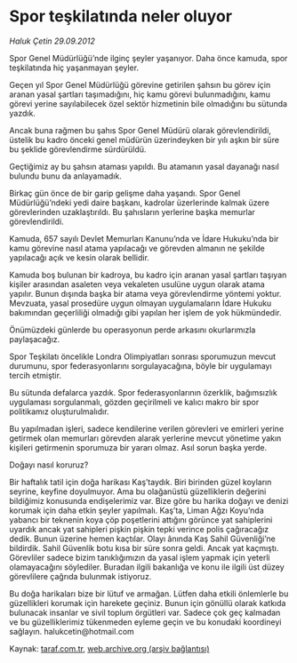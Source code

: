 # Spor teşkilatında neler oluyor  

*Haluk Çetin 29.09.2012*

<div class="yazi"><p>Spor Genel Müdürlüğü’nde ilginç şeyler yaşanıyor. Daha önce kamuda, spor teşkilatında hiç yaşanmayan şeyler. </p>
<p>Geçen yıl Spor Genel Müdürlüğü görevine getirilen şahsın bu görev için aranan yasal şartları taşımadığını, hiç kamu görevi bulunmadığını, kamu görevi yerine sayılabilecek özel sektör hizmetinin bile olmadığını bu sütunda yazdık. </p>
<p>Ancak buna rağmen bu şahıs Spor Genel Müdürü olarak görevlendirildi, üstelik bu kadro önceki genel müdürün üzerindeyken bir yılı aşkın bir süre bu şeklide görevlendirme sürdürüldü. </p>
<p>Geçtiğimiz ay bu şahsın ataması yapıldı. Bu atamanın yasal dayanağı nasıl bulundu bunu da anlayamadık. </p>
<p>Birkaç gün önce de bir garip gelişme daha yaşandı. Spor Genel Müdürlüğü’ndeki yedi daire başkanı, kadrolar üzerlerinde kalmak üzere görevlerinden uzaklaştırıldı. Bu şahısların yerlerine başka memurlar görevlendirildi. </p>
<p>Kamuda, 657 sayılı Devlet Memurları Kanunu’nda ve İdare Hukuku’nda bir kamu görevine nasıl atama yapılacağı ve görevden almanın ne şekilde yapılacağı açık ve kesin olarak bellidir. </p>
<p>Kamuda boş bulunan bir kadroya, bu kadro için aranan yasal şartları taşıyan kişiler arasından asaleten veya vekaleten usulüne uygun olarak atama yapılır. Bunun dışında başka bir atama veya görevlendirme yöntemi yoktur. Mevzuata, yasal prosedüre uygun olmayan uygulamaların İdare Hukuku bakımından geçerliliği olmadığı gibi yapılan her işlem de yok hükmündedir. </p>
<p>Önümüzdeki günlerde bu operasyonun perde arkasını okurlarımızla paylaşacağız. </p>
<p>Spor Teşkilatı öncelikle Londra Olimpiyatları sonrası sporumuzun mevcut durumunu, spor federasyonlarını sorgulayacağına, böyle bir uygulamayı tercih etmiştir. </p>
<p>Bu sütunda defalarca yazdık. Spor federasyonlarının özerklik, bağımsızlık uygulaması sorgulanmalı, gözden geçirilmeli ve kalıcı makro bir spor politikamız oluşturulmalıdır. </p>
<p>Bu yapılmadan işleri, sadece kendilerine verilen görevleri ve emirleri yerine getirmek olan memurları görevden alarak yerlerine mevcut yönetime yakın kişileri getirmenin sporumuza bir yararı olmaz. Asıl sorun başka yerde. </p>
<p></p>
<p>Doğayı nasıl koruruz? </p>
<p>Bir haftalık tatil için doğa harikası Kaş’taydık. Biri birinden güzel koyların seyrine, keyfine doyulmuyor. Ama bu olağanüstü güzelliklerin değerini bildiğimiz konusunda endişelerimiz var. Bize göre bu harika doğayı ve denizi korumak için daha etkin şeyler yapılmalı. Kaş’ta, Liman Ağzı Koyu’nda yabancı bir teknenin koya çöp poşetlerini attığını görünce yat sahiplerini uyardık ancak yat sahipleri pişkin pişkin tepki verince polis çağıracağız dedik. Bunun üzerine hemen kaçtılar. Olayı ânında Kaş Sahil Güvenliği’ne bildirdik. Sahil Güvenlik botu kısa bir süre sonra geldi. Ancak yat kaçmıştı. Görevliler sadece bizim tanıklığımızın da yasal işlem yapmak için yeterli olamayacağını söylediler. Buradan ilgili bakanlığa ve konu ile ilgili üst düzey görevlilere çağrıda bulunmak istiyoruz. </p>
<p>Bu doğa harikaları bize bir lütuf ve armağan. Lütfen daha etkili önlemlerle bu güzellikleri korumak için harekete geçiniz. Bunun için gönüllü olarak katkıda bulunacak insanlar ve sivil toplum örgütleri var. Sadece çok geç kalmadan ve bu güzelliklerimiz tükenmeden eyleme geçin ve bu konudaki koordineyi sağlayın. halukcetin@hotmail.com </p>
</div>

Kaynak: [taraf.com.tr](http://www.taraf.com.tr:80/haluk-cetin/makale-spor-teskilatinda-neler-oluyor.htm), [web.archive.org (arşiv bağlantısı)](http://web.archive.org/web/20121209124711/http://www.taraf.com.tr:80/haluk-cetin/makale-spor-teskilatinda-neler-oluyor.htm)
